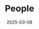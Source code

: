 ---
title: People
date: 2025-03-08

type: landing

sections:
  - block: people
    content:
      title: Meet the Team
      # Choose which groups/teams of users to display.
      #   Edit `user_groups` in each user's profile to add them to one or more of these groups.
      user_groups:
          - Team Leaders          
          - Team Advisors
          - Team Faculty Members
          - Affiliate Faculty Members
          - Post-doctoral Fellows
          - PhD Students
          - Research Assistants
          - Master Students
          - Undergraduate Students
          - Researchers
          - Administration
          - International Exchange Visitors
      sort_by: Params.first_name
      sort_ascending: true
    design:
      show_interests: false
      show_role: true
      show_social: true
      spacing:
        padding: ["20px", "0", "20px", "0"]
---